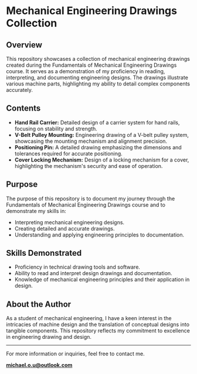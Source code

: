 # Mechanical Engineering Drawings Collection

## Overview

This repository showcases a collection of mechanical engineering drawings created during the Fundamentals of Mechanical Engineering Drawings course. It serves as a demonstration of my proficiency in reading, interpreting, and documenting engineering designs. The drawings illustrate various machine parts, highlighting my ability to detail complex components accurately.

## Contents

- **Hand Rail Carrier:** Detailed design of a carrier system for hand rails, focusing on stability and strength.
- **V-Belt Pulley Mounting:** Engineering drawing of a V-belt pulley system, showcasing the mounting mechanism and alignment precision.
- **Positioning Pin:** A detailed drawing emphasizing the dimensions and tolerances required for accurate positioning.
- **Cover Locking Mechanism:** Design of a locking mechanism for a cover, highlighting the mechanism's security and ease of operation.

## Purpose

The purpose of this repository is to document my journey through the Fundamentals of Mechanical Engineering Drawings course and to demonstrate my skills in:
- Interpreting mechanical engineering designs.
- Creating detailed and accurate drawings.
- Understanding and applying engineering principles to documentation.

## Skills Demonstrated

- Proficiency in technical drawing tools and software.
- Ability to read and interpret design drawings and documentation.
- Knowledge of mechanical engineering principles and their application in design.

## About the Author

As a student of mechanical engineering, I have a keen interest in the intricacies of machine design and the translation of conceptual designs into tangible components. This repository reflects my commitment to excellence in engineering drawing and design.

---

For more information or inquiries, feel free to contact me.

**michael.o.u@outlook.com**
